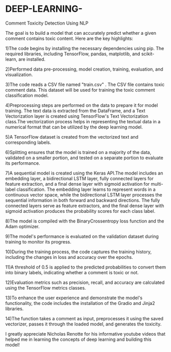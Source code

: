 # DEEP-LEARNING-
Comment Toxicity Detection Using NLP

The goal is to build a model that can accurately predict whether a given comment contains toxic content. Here are the key highlights:

1)The code begins by installing the necessary dependencies using pip. The required libraries, including TensorFlow, pandas, matplotlib, and scikit-learn, are installed.

2)Performed data pre-processing, model creation, training, evaluation, and visualization.

3)The code reads a CSV file named "train.csv" . The CSV file contains toxic comment data. This dataset will be used for training the toxic comment classification model.

4)Preprocessing steps are performed on the data to prepare it for model training. The text data is extracted from the DataFrame, and a Text Vectorization layer is created using TensorFlow's Text Vectorization class.The vectorization process helps in representing the textual data in a numerical format that can be utilized by the deep learning model.

5)A TensorFlow dataset is created from the vectorized text and corresponding labels.

6)Splitting ensures that the model is trained on a majority of the data, validated on a smaller portion, and tested on a separate portion to evaluate its performance.

7)A sequential model is created using the Keras API.The model includes an embedding layer, a bidirectional LSTM layer, fully connected layers for feature extraction, and a final dense layer with sigmoid activation for multi-label classification. The embedding layer learns to represent words in a continuous vector space, while the bidirectional LSTM layer processes the sequential information in both forward and backward directions. The fully connected layers serve as feature extractors, and the final dense layer with sigmoid activation produces the probability scores for each class label.

8)The model is compiled with the BinaryCrossentropy loss function and the Adam optimizer.

9)The model's performance is evaluated on the validation dataset during training to monitor its progress.

10)During the training process, the code captures the training history, including the changes in loss and accuracy over the epochs.

11)A threshold of 0.5 is applied to the predicted probabilities to convert them into binary labels, indicating whether a comment is toxic or not.

12)Evaluation metrics such as precision, recall, and accuracy are calculated using the TensorFlow metrics classes.

13)To enhance the user experience and demonstrate the model's functionality, the code includes the installation of the Gradio and Jinja2 libraries.

14)The function takes a comment as input, preprocesses it using the saved vectorizer, passes it through the loaded model, and generates the toxicity.

I greatly appreciate Nicholas Renotte for his informative youtube videos that helped me in learning the concepts of deep learning and building this
model!

